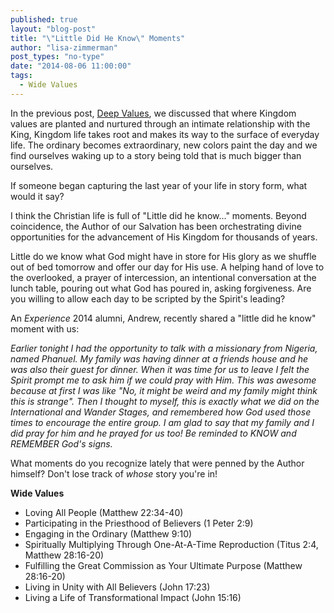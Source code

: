 ```yaml
---
published: true
layout: "blog-post"
title: "\"Little Did He Know\" Moments"
author: "lisa-zimmerman"
post_types: "no-type"
date: "2014-08-06 11:00:00"
tags: 
  - Wide Values
---
```


In the previous post, <a href="http://www.kbm.org/blog/2014/08/04/deep-values/" target="_blank">Deep Values</a>, we discussed that where Kingdom values are planted and nurtured through an intimate relationship with the King, Kingdom life takes root and makes its way to the surface of everyday life.  The ordinary becomes extraordinary, new colors paint the day and we find ourselves waking up to a story being told that is much bigger than ourselves.  

If someone began capturing the last year of your life in story form, what would it say?  

I think the Christian life is full of "Little did he know..." moments.  Beyond coincidence, the Author of our Salvation has been orchestrating divine opportunities for the advancement of His Kingdom for thousands of years.

Little do we know what God might have in store for His glory as we shuffle out of bed tomorrow and offer our day for His use.  A helping hand of love to the overlooked, a prayer of intercession, an intentional conversation at the lunch table, pouring out what God has poured in, asking forgiveness.  Are you willing to allow each day to be scripted by the Spirit's leading? 

An *Experience* 2014 alumni, Andrew, recently shared a "little did he know" moment with us:

*Earlier tonight I had the opportunity to talk with a missionary from Nigeria, named Phanuel.  My family was having dinner at a friends house and he was also their guest for dinner. When it was time for us to leave I felt the Spirit prompt me to ask him if we could pray with Him. This was awesome because at first I was like "No, it might be weird and my family might think this is strange". Then I thought to myself, this is exactly what we did on the International and Wander Stages, and remembered how God used those times to encourage the entire group. I am glad to say that my family and I did pray for him and he prayed for us too! Be reminded to KNOW and REMEMBER God's signs.*

What moments do you recognize lately that were penned by the Author himself?  Don't lose track of *whose* story you're in!

**Wide Values**
- Loving All People (Matthew 22:34-40)
- Participating in the Priesthood of Believers (1 Peter 2:9)
- Engaging in the Ordinary (Matthew 9:10)
- Spiritually Multiplying Through One-At-A-Time Reproduction (Titus 2:4, Matthew 28:16-20)
- Fulfilling the Great Commission as Your Ultimate Purpose (Matthew 28:16-20)
- Living in Unity with All Believers (John 17:23)
- Living a Life of Transformational Impact (John 15:16)

